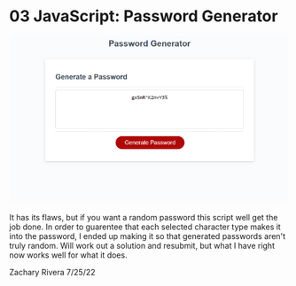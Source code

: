 # 03 JavaScript: Password Generator

![Just click the "Generate Password" button and my script will output a random password that meets your needs.](./Assets/javascript-homework-screencap.png)

It has its flaws, but if you want a random password this script well get the job done. In order to guarentee that each selected character type makes it into the password, I ended up making it so that generated passwords aren't truly random. Will work out a solution and resubmit, but what I have right now works well for what it does.

Zachary Rivera 7/25/22
